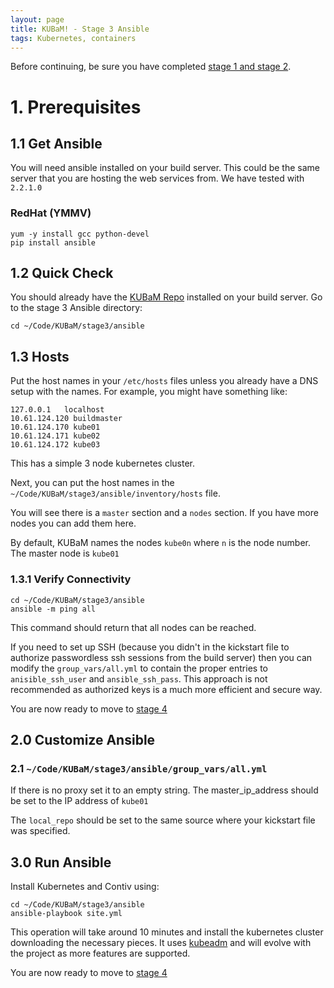 ```yaml
---
layout: page
title: KUBaM! - Stage 3 Ansible
tags: Kubernetes, containers
---
```


Before continuing, be sure you have completed [stage 1 and stage 2](/kubam/).  

# 1. Prerequisites

## 1.1 Get Ansible

You will need ansible installed on your build server.  This could be the same server that you are hosting the web services from.  We have tested with ```2.2.1.0```

### RedHat (YMMV)

```
yum -y install gcc python-devel
pip install ansible
```

## 1.2 Quick Check

You should already have the [KUBaM Repo](https://github.com/CiscoUcs/KUBaM) installed on your build server.  Go to the stage 3 Ansible directory:

```
cd ~/Code/KUBaM/stage3/ansible
```

## 1.3 Hosts

Put the host names in your ```/etc/hosts``` files unless you already have a DNS setup with the names.  For example, you might have something like:

```
127.0.0.1   localhost 
10.61.124.120 buildmaster
10.61.124.170 kube01
10.61.124.171 kube02
10.61.124.172 kube03
```
This has a simple 3 node kubernetes cluster.  

Next, you can put the host names in the ```~/Code/KUBaM/stage3/ansible/inventory/hosts``` file. 

You will see there is a ```master``` section and a ```nodes``` section.  If you have more nodes you can add them here. 

By default, KUBaM names the nodes ```kube0n``` where ```n``` is the node number.  The master node is ```kube01```

### 1.3.1 Verify Connectivity

```
cd ~/Code/KUBaM/stage3/ansible
ansible -m ping all 
```
This command should return that all nodes can be reached. 

If you need to set up SSH (because you didn't in the kickstart file to authorize passwordless ssh sessions from the build server) then you can modify the ```group_vars/all.yml``` to contain the proper entries to ```anisible_ssh_user``` and ```ansible_ssh_pass```.  This approach is not recommended as authorized keys is a much more efficient and secure way. 
 

You are now ready to move to [stage 4](https://ciscoucs.github.io/kubam/)

## 2.0 Customize Ansible

### 2.1 ```~/Code/KUBaM/stage3/ansible/group_vars/all.yml```

If there is no proxy set it to an empty string.  The master_ip_address should be set to the IP address of ```kube01```

The ```local_repo``` should be set to the same source where your kickstart file was specified.  

## 3.0 Run Ansible

Install Kubernetes and Contiv using:

```
cd ~/Code/KUBaM/stage3/ansible
ansible-playbook site.yml
```

This operation will take around 10 minutes and install the kubernetes cluster downloading the necessary pieces.  It uses [kubeadm](https://kubernetes.io/docs/setup/independent/create-cluster-kubeadm/) and will evolve with the project as more features are supported. 

You are now ready to move to [stage 4](https://ciscoucs.github.io/kubam/)